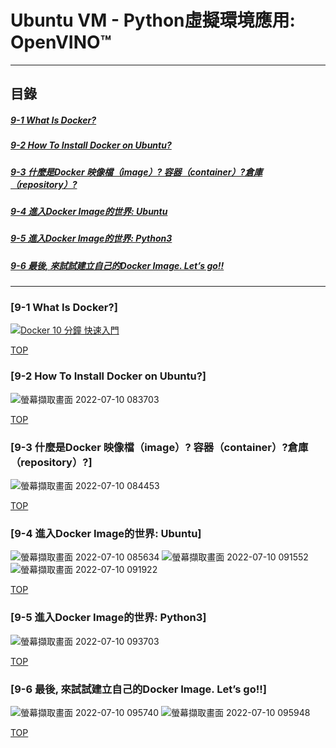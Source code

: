 # Ubuntu VM - Python虛擬環境應用: OpenVINO™
<a name="000"/>

---
## 目錄
##### [9-1 What Is Docker?](#001)
##### [9-2 How To Install Docker on Ubuntu?](#002)
##### [9-3 什麼是Docker 映像檔（image）? 容器（container）?倉庫（repository）?](#003)
##### [9-4 進入Docker Image的世界: Ubuntu](#004)
##### [9-5 進入Docker Image的世界: Python3](#005)
##### [9-6 最後, 來試試建立自己的Docker Image. Let’s go!!](#006)
---

<a name="001"/>

### [9-1 What Is Docker?]
[![Docker 10 分鐘 快速入門](https://res.cloudinary.com/marcomontalbano/image/upload/v1657418948/video_to_markdown/images/youtube--mPquwpxyUQU-c05b58ac6eb4c4700831b2b3070cd403.jpg)](https://www.youtube.com/watch?v=mPquwpxyUQU&t=0s "Docker 10 分鐘 快速入門")

[TOP](#000)

<a name="002"/>

### [9-2 How To Install Docker on Ubuntu?]
![螢幕擷取畫面 2022-07-10 083703](https://user-images.githubusercontent.com/89327055/178127003-96e6f54b-6035-440d-9d3d-a8181784dfe2.png)


[TOP](#000)

<a name="003"/>

### [9-3 什麼是Docker 映像檔（image）? 容器（container）?倉庫（repository）?]
![螢幕擷取畫面 2022-07-10 084453](https://user-images.githubusercontent.com/89327055/178127138-5f7eefda-31d5-44e6-b071-2fd91bd7d6d8.png)


[TOP](#000)

<a name="004"/>

### [9-4 進入Docker Image的世界: Ubuntu]

![螢幕擷取畫面 2022-07-10 085634](https://user-images.githubusercontent.com/89327055/178127704-941e9bdb-3d38-434f-aa9f-bdc9b5526489.png)
![螢幕擷取畫面 2022-07-10 091552](https://user-images.githubusercontent.com/89327055/178127708-1461b9d8-8996-4eaf-9338-01bc676a9a94.png)
![螢幕擷取畫面 2022-07-10 091922](https://user-images.githubusercontent.com/89327055/178127711-d1a39593-d926-4115-9ffe-25059c6db335.png)


[TOP](#000)

<a name="005"/>

### [9-5 進入Docker Image的世界: Python3]
![螢幕擷取畫面 2022-07-10 093703](https://user-images.githubusercontent.com/89327055/178127987-48342d80-cb50-45bb-8590-699b9d306d34.png)


[TOP](#000)

<a name="006"/>

### [9-6 最後, 來試試建立自己的Docker Image. Let’s go!!]
![螢幕擷取畫面 2022-07-10 095740](https://user-images.githubusercontent.com/89327055/178128347-82e05ecf-e7ba-4536-9388-b346ac65abed.png)
![螢幕擷取畫面 2022-07-10 095948](https://user-images.githubusercontent.com/89327055/178128377-c683aa89-71f8-44e3-9124-7ee3f840847a.png)


[TOP](#000)
